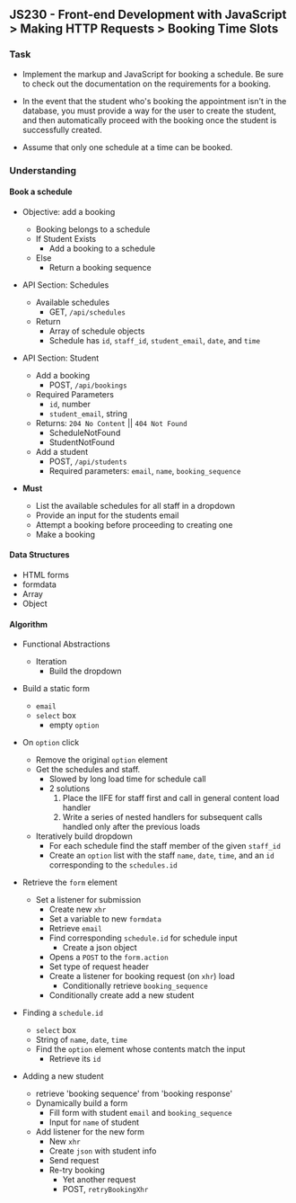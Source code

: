 ## JS230 - Front-end Development with JavaScript > Making HTTP Requests > Booking Time Slots

### Task
- Implement the markup and JavaScript for booking a schedule. Be sure to check out the documentation on the requirements for a booking.

- In the event that the student who's booking the appointment isn't in the database, you must provide a way for the user to create the student, and then automatically proceed with the booking once the student is successfully created.

- Assume that only one schedule at a time can be booked.

### Understanding
#### Book a schedule
- Objective: add a booking
  + Booking belongs to a schedule
  + If Student Exists
    * Add a booking to a schedule
  + Else
    * Return a booking sequence
- API Section: Schedules
  + Available schedules
    * GET, `/api/schedules`
  + Return
    * Array of schedule objects
    * Schedule has `id`, `staff_id`, `student_email`, `date`, and `time`
- API Section: Student
  + Add a booking
    * POST, `/api/bookings`
  + Required Parameters
    * `id`, number
    * `student_email`, string
  + Returns: `204 No Content` || `404 Not Found`
    * ScheduleNotFound
    * StudentNotFound
  + Add a student
    * POST, `/api/students`
    * Required parameters: `email`, `name`, `booking_sequence`

- __Must__
  + List the available schedules for all staff in a dropdown
  + Provide an input for the students email
  + Attempt a booking before proceeding to creating one
  + Make a booking

#### Data Structures
- HTML forms
- formdata
- Array
- Object

#### Algorithm
- Functional Abstractions
  + Iteration
    * Build the dropdown
- Build a static form
  + `email`
  + `select` box
    * empty `option`
- On `option` click
  + Remove the original `option` element
  + Get the schedules and staff.
    * Slowed by long load time for schedule call
    * 2 solutions
      1. Place the IIFE for staff first and call in general content load handler
      2. Write a series of nested handlers for subsequent calls handled only after the previous loads
  + Iteratively build dropdown
    * For each schedule find the staff member of the given `staff_id`
    * Create an `option` list with the staff `name`, `date`, `time`, and an `id` corresponding to the `schedules.id`
- Retrieve the `form` element
  + Set a listener for submission
    * Create new `xhr`
    * Set a variable to new `formdata`
    * Retrieve `email`
    * Find corresponding `schedule.id` for schedule input
      - Create a json object
    * Opens a `POST` to the `form.action`
    * Set type of request header
    * Create a listener for booking request (on `xhr`) load
      - Conditionally retrieve `booking_sequence`
    * Conditionally create add a new student

- Finding a `schedule.id`
  + `select` box
  + String of `name`, `date`, `time`
  + Find the `option` element whose contents match the input
    * Retrieve its `id`

- Adding a new student
  + retrieve 'booking sequence' from 'booking response'
  + Dynamically build a form
    * Fill form with student `email` and `booking_sequence`
    * Input for `name` of student
  + Add listener for the new form
    * New `xhr`
    * Create `json` with student info
    * Send request
    * Re-try booking
      - Yet another request
      - POST, `retryBookingXhr`
